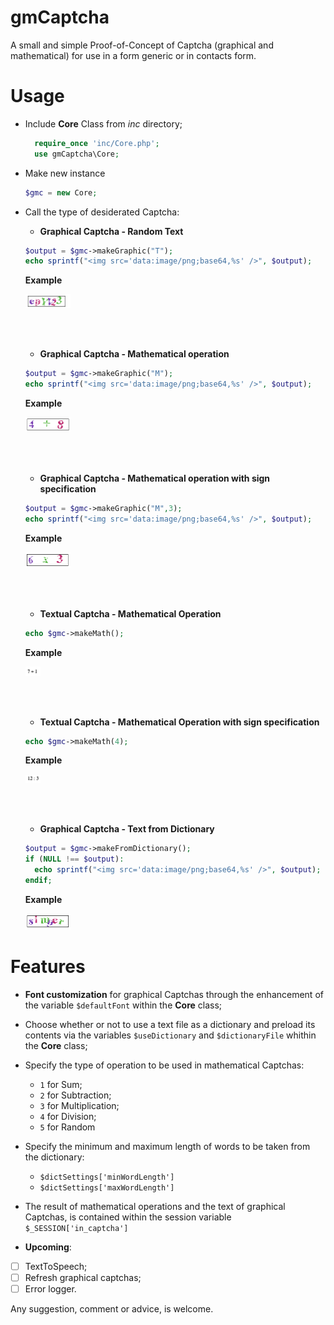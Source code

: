 # gmCaptcha

A small and simple Proof-of-Concept of Captcha (graphical and mathematical) for use in a form generic or in contacts form.

# Usage

- Include **Core** Class from *inc* directory;
  ```php
    require_once 'inc/Core.php';
    use gmCaptcha\Core;
  ```

- Make new instance
    ```php
    $gmc = new Core;
    ```

- Call the type of desiderated Captcha:
  
  -  **Graphical Captcha - Random Text**
    ```php
    $output = $gmc->makeGraphic("T");
    echo sprintf("<img src='data:image/png;base64,%s' />", $output);
    ```

    **Example**
  
    <img src="./screenshots/Graphical Captcha - Random Text.png" width="15%"/>

    <br /><br />
  
  -  **Graphical Captcha - Mathematical operation**
    ```php
    $output = $gmc->makeGraphic("M");
    echo sprintf("<img src='data:image/png;base64,%s' />", $output);
    ```

    **Example**
  
    <img src="./screenshots/Graphical Captcha - Mathematical Operation.png" width="15%"/>

    <br /><br />
    
  -  **Graphical Captcha - Mathematical operation with sign specification**
    ```php
    $output = $gmc->makeGraphic("M",3);
    echo sprintf("<img src='data:image/png;base64,%s' />", $output);
    ```

    **Example**
  
    <img src="./screenshots/Graphical Captcha - Mathematical operation with specified.png" width="15%"/>

    <br /><br />
  
  -  **Textual Captcha - Mathematical Operation**
    ```php
    echo $gmc->makeMath();
    ```

    **Example**
  
    <img src="./screenshots/Textual Captcha - Mathematical Operation.png" width="5%"/>

    <br /><br />
  
  -  **Textual Captcha - Mathematical Operation with sign specification**
    ```php
    echo $gmc->makeMath(4);
    ```

    **Example**
  
    <img src="./screenshots/Textual Captcha - Mathematical operation with specified.png" width="5%"/>

    <br /><br />
  
  -  **Graphical Captcha - Text from Dictionary**
    ```php
    $output = $gmc->makeFromDictionary();
    if (NULL !== $output):
      echo sprintf("<img src='data:image/png;base64,%s' />", $output);
    endif;
    ```

    **Example**
  
    <img src="./screenshots/Captcha-Dictionary.png" width="15%"/>

# Features

- **Font customization** for graphical Captchas through the enhancement of the variable `$defaultFont` within the **Core** class;
- Choose whether or not to use a text file as a dictionary and preload its contents via the variables `$useDictionary` and `$dictionaryFile` whithin the **Core** class;
- Specify the type of operation to be used in mathematical Captchas:
  - `1` for Sum;
  - `2` for Subtraction;
  - `3` for Multiplication;
  - `4` for Division;
  - `5` for Random
- Specify the minimum and maximum length of words to be taken from the dictionary:
  - `$dictSettings['minWordLength']`
  - `$dictSettings['maxWordLength']`

- The result of mathematical operations and the text of graphical Captchas, is contained within the session variable `$_SESSION['in_captcha']`

-	**Upcoming**:

  -	[ ] TextToSpeech;
  -	[ ] Refresh graphical captchas;
  -	[ ] Error logger.

 Any suggestion, comment or advice, is welcome.
